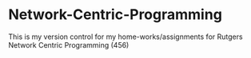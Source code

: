 # Network-Centric-Programming
This is my version control for my home-works/assignments for Rutgers Network Centric Programming (456)
